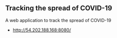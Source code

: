 ## Tracking the spread of COVID-19

A web application to track the spread of COVID-19
- http://54.202.188.168:8080/
